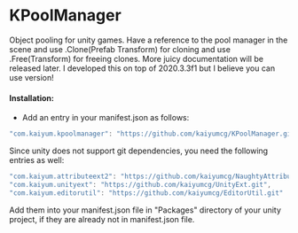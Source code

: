 # KPoolManager
Object pooling for unity games. Have a reference to the pool manager in the scene and use .Clone(Prefab Transform) for cloning and use .Free(Transform) for freeing clones. More juicy documentation will be released later. I developed this on top of 2020.3.3f1 but I believe you can use version!

#### Installation:
* Add an entry in your manifest.json as follows:
```C#
"com.kaiyum.kpoolmanager": "https://github.com/kaiyumcg/KPoolManager.git"
```


Since unity does not support git dependencies, you need the following entries as well:
```C#
"com.kaiyum.attributeext2": "https://github.com/kaiyumcg/NaughtyAttributes",
"com.kaiyum.unityext": "https://github.com/kaiyumcg/UnityExt.git",
"com.kaiyum.editorutil": "https://github.com/kaiyumcg/EditorUtil.git"
```
Add them into your manifest.json file in "Packages\" directory of your unity project, if they are already not in manifest.json file.
